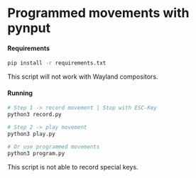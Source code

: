 # Programmed movements with pynput

#### Requirements

```bash
pip install -r requirements.txt
```

This script will not work with Wayland compositors.

#### Running

```bash
# Step 1 -> record movement | Stop with ESC-Key
python3 record.py

# Step 2 -> play movement
python3 play.py

# Or use programmed movements
python3 program.py
```

This script is not able to record special keys.